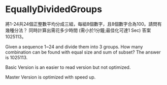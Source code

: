 # EquallyDividedGroups
將1-24共24個正整數平均分成三組，每組8個數字，且8個數字合為100。請問有幾種分法？
同時計算出需花多少時間 (需小於1分鐘;最佳化可達1 Sec)
答案1025113。

Given a sequence 1~24 and divide them into 3 groups. 
How many combination can be found with equal size and sum of subset?
The answer is 1025113.

Basic Version is an easier to read version but not optimized.

Master Version is optimized with speed up.
